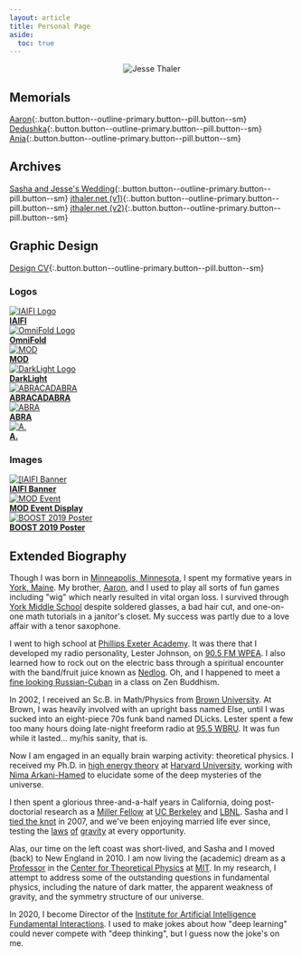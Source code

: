 ```yaml
---
layout: article
title: Personal Page
aside:
  toc: true
---
```

<center>
<img class="image-h image-h--xl rounded" src="images/stamp_personal.jpg" title="Jesse Thaler"/>
</center>


## Memorials

[Aaron](aaron.html){:.button.button--outline-primary.button--pill.button--sm}
[Dedushka](dedushka.html){:.button.button--outline-primary.button--pill.button--sm}
[Ania](ania.html){:.button.button--outline-primary.button--pill.button--sm}

## Archives

[Sasha and Jesse's Wedding](http://wedding.jthaler.net){:.button.button--outline-primary.button--pill.button--sm}
[jthaler.net (v1)](http://v1.jthaler.net/){:.button.button--outline-primary.button--pill.button--sm}
[jthaler.net (v2)](http://v2.jthaler.net/){:.button.button--outline-primary.button--pill.button--sm}

## Graphic Design

[Design CV](cv#graphic-design){:.button.button--outline-primary.button--pill.button--sm}

### Logos

<div class="grid-container">
  <div class="grid grid--py-3">
    <div class="cell cell--3">
          <a href="design/jthaler_IAIFI_Logo.pdf">
            <img class="image-h image-h--xs" src="design/jthaler_IAIFI_Logo.png" title="IAIFI Logo"/>
          <br>
              <b>IAIFI</b>
          </a>
    </div>
    <div class="cell cell--3">
          <a href="design/jthaler_OmniFold_Logo.pdf">
            <img class="image-h image-h--xs" src="design/jthaler_OmniFold_Logo.png" title="OmniFold Logo"/>
          <br>
              <b>OmniFold</b>
          </a>
    </div>
    <div class="cell cell--3">
          <a href="design/jthaler_MOD_Logo.pdf">
            <img class="image-h image-h--xs" src="design/jthaler_MOD_Logo.png" title="MOD"/>
          <br>
              <b>MOD</b>
          </a>
    </div>
    <div class="cell cell--3">
          <a href="design/jthaler_DarkLight_Logo.pdf">
            <img class="image-h image-h--xs" src="design/jthaler_DarkLight_Logo.png" title="DarkLight Logo"/>
          <br>
              <b>DarkLight</b>
          </a>
    </div>
    <div class="cell cell--6">
          <a href="design/jthaler_ABRALogo_Large.pdf">
            <img class="image-h image-h--xs" src="design/jthaler_ABRALogo_Large.png" title="ABRACADABRA"/>
          <br>
              <b>ABRACADABRA</b>
          </a>
    </div>
    <div class="cell cell--3">
          <a href="design/jthaler_ABRALogo_Medium.pdf">
            <img class="image-h image-h--xs" src="design/jthaler_ABRALogo_Medium.png" title="ABRA"/>
          <br>
              <b>ABRA</b>
          </a>
    </div>
    <div class="cell cell--3">
          <a href="design/jthaler_ABRALogo_Small.pdf">
            <img class="image-h image-h--xs" src="design/jthaler_ABRALogo_Small.png" title="A."/>
          <br>
              <b>A.</b>
          </a>
    </div>
  </div>
</div>


### Images


<div class="grid-container">
  <div class="grid grid--py-3">
    <div class="cell cell--4">
          <a href="design/jthaler_IAIFI_Banner.jpg">
            <img class="image-h image-h--sm" src="design/jthaler_IAIFI_Banner.jpg" title="[IAIFI Banner"/>
          <br>
              <b>IAIFI Banner</b>
          </a>
    </div>
    <div class="cell cell--4">
          <a href="design/jthaler_MOD_EventDisplay.pdf">
            <img class="image-h image-h--sm" src="design/jthaler_MOD_EventDisplay.png" title="MOD Event"/>
          <br>
              <b>MOD Event Display</b>
          </a>
    </div>
    <div class="cell cell--4">
          <a href="design/jthaler_BOOST2019_Poster.pdf">
            <img class="image-h image-h--sm" src="design/jthaler_BOOST2019_Poster.png" title="BOOST 2019 Poster"/>
          <br>
              <b>BOOST 2019 Poster</b>
          </a>
    </div>

  </div>
</div>

## Extended Biography

Though I was born in [Minneapolis, Minnesota](https://www.minneapolismn.gov/), I spent my formative years in [York, Maine](http://www.yorkmaine.org/).  My brother, [Aaron](aaron), and I used to play all sorts of fun games including "wig" which nearly resulted in vital organ loss.  I survived through [York Middle School](http://www.yorkschools.org/yms/) despite soldered glasses, a bad hair cut, and one-on-one math tutorials in a janitor's closet.  My success was partly due to a love affair with a tenor saxophone.

I went to high school at [Phillips Exeter Academy](http://www.exeter.edu/).  It was there that I developed my radio personality, Lester Johnson, on [90.5 FM WPEA](https://www.exeter.edu/community/student-organizations/wpea).  I also learned how to rock out on the electric bass through a spiritual encounter with the band/fruit juice known as [Nedlog](http://www.nedlog.com/).   Oh, and I happened to meet a [fine looking Russian-Cuban](https://www.armstrongteasdale.com/alexandra-thaler/) in a class on Zen Buddhism.

In 2002, I received an Sc.B. in Math/Physics from [Brown University](http://www.brown.edu/).  At Brown, I was heavily involved with an upright bass named Else, until I was sucked into an eight-piece 70s funk band named DLicks.  Lester spent a few too many hours doing late-night freeform radio at [95.5 WBRU](http://www.wbru.com).  It was fun while it lasted... my/his sanity, that is.

Now I am engaged in an equally brain warping activity:  theoretical physics.  I received my Ph.D. in [high energy theory](http://hetg.physics.harvard.edu) at [Harvard University](http://www.harvard.edu/), working with [Nima Arkani-Hamed](https://www.ias.edu/people/faculty-and-emeriti/arkani-hamed) to elucidate some of the deep mysteries of the universe.  

I then spent a glorious three-and-a-half years in California, doing post-doctorial research as a [Miller Fellow](http://millerinstitute.berkeley.edu/) at [UC Berkeley](http://www.berkeley.edu/) and [LBNL](http://www.lbl.gov).  Sasha and I [tied the knot](http://wedding.jthaler.net/) in 2007, and we've been enjoying married life ever since, testing the [laws](http://en.wikipedia.org/wiki/Half_Dome) [of](http://en.wikipedia.org/wiki/Mount_Tallac) [gravity](http://en.wikipedia.org/wiki/La_Plata_Peak) at every opportunity.  

Alas, our time on the left coast was short-lived, and Sasha and I moved (back) to New England in 2010.  I am now living the (academic) dream as a [Professor](http://web.mit.edu/physics/people/faculty/thaler_jesse.html) in the [Center for Theoretical Physics](http://www-ctp.mit.edu/) at [MIT](http://www.mit.edu/).  In my research, I attempt to address some of the outstanding questions in fundamental physics, including the nature of dark matter, the apparent weakness of gravity, and the symmetry structure of our universe.

In 2020, I become Director of the [Institute for Artificial Intelligence Fundamental Interactions](http://iaifi.org).  I used to make jokes about how "deep learning" could never compete with "deep thinking", but I guess now the joke's on me.
